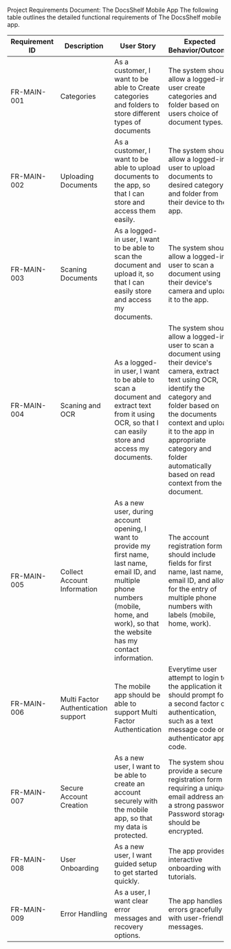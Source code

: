 Project Requirements Document: The DocsShelf Mobile App
The following table outlines the detailed functional requirements of The DocsShelf mobile app.

Requirement ID | Description | User Story | Expected Behavior/Outcome
---|---|---|---
FR-MAIN-001 | Categories | As a customer, I want to be able to Create categories and folders to store different types of documents | The system should allow a logged-in user create categories and folder based on users choice of document types.
FR-MAIN-002 | Uploading Documents | As a customer, I want to be able to upload documents to the app, so that I can store and access them easily. | The system should allow a logged-in user to upload documents to desired category and folder from their device to the app.
FR-MAIN-003 | Scaning Documents | As a logged-in user, I want to be able to scan the document and upload it, so that I can easily store and access my documents. | The system should allow a logged-in user to scan a document using their device's camera and upload it to the app.
FR-MAIN-004 | Scaning and OCR | As a logged-in user, I want to be able to scan a document and extract text from it using OCR, so that I can easily store and access my documents. | The system should allow a logged-in user to scan a document using their device's camera, extract text using OCR, identify the category and folder based on the documents context and upload it to the app in appropriate category and folder automatically based on read context from the document.
FR-MAIN-005 | Collect Account Information | As a new user, during account opening, I want to provide my first name, last name, email ID, and multiple phone numbers (mobile, home, and work), so that the website has my contact information. | The account registration form should include fields for first name, last name, email ID, and allow for the entry of multiple phone numbers with labels (mobile, home, work).
FR-MAIN-006 | Multi Factor Authentication support | The mobile app should be able to support Multi Factor Authentication |Everytime user attempt to login to the application it should prompt for a second factor of authentication, such as a text message code or authenticator app code.
FR-MAIN-007 | Secure Account Creation | As a new user, I want to be able to create an account securely with the mobile app, so that my data is protected. | The system should provide a secure registration form requiring a unique email address and a strong password. Password storage should be encrypted. 
FR-MAIN-008 | User Onboarding | As a new user, I want guided setup to get started quickly. | The app provides interactive onboarding with tutorials.
FR-MAIN-009 | Error Handling | As a user, I want clear error messages and recovery options. | The app handles errors gracefully with user-friendly messages. 